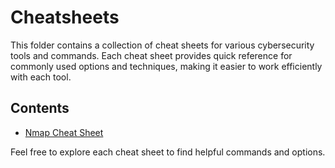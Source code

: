 # Cheatsheets

This folder contains a collection of cheat sheets for various cybersecurity tools and commands. Each cheat sheet provides quick reference for commonly used options and techniques, making it easier to work efficiently with each tool.

## Contents
- [Nmap Cheat Sheet](cheatsheets/Nmap-CheatSheets.md)

Feel free to explore each cheat sheet to find helpful commands and options.
